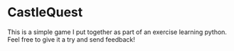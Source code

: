 # CastleQuest
This is a simple game I put together as part of an exercise learning python. Feel free to give it a try and send feedback!
